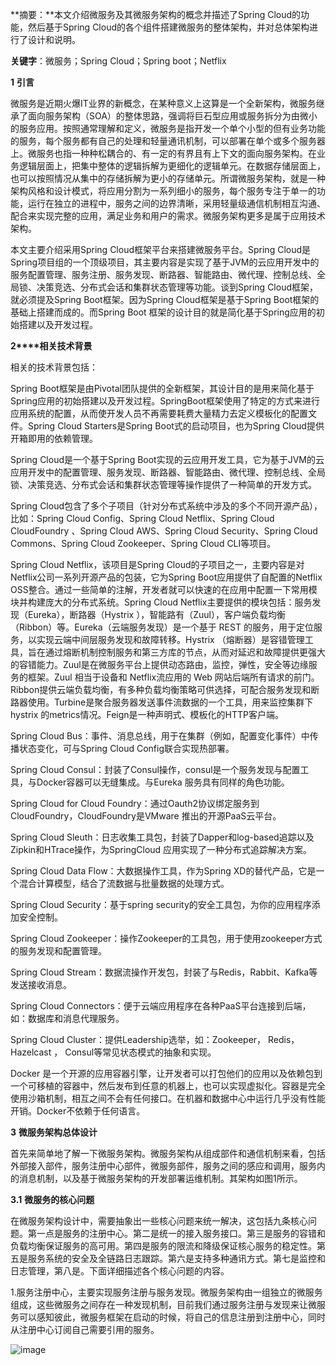 **摘要：**本文介绍微服务及其微服务架构的概念并描述了Spring Cloud的功能，然后基于Spring Cloud的各个组件搭建微服务的整体架构，并对总体架构进行了设计和说明。

**关键字**：微服务；Spring Cloud；Spring boot；Netflix

**1** **引言**

微服务是近期火爆IT业界的新概念，在某种意义上这算是一个全新架构，微服务继承了面向服务架构（SOA）的整体思路，强调将巨石型应用或服务拆分为由微小的服务应用。按照通常理解和定义，微服务是指开发一个单个小型的但有业务功能的服务，每个服务都有自己的处理和轻量通讯机制，可以部署在单个或多个服务器上。微服务也指一种种松耦合的、有一定的有界且有上下文的面向服务架构。在业务逻辑层面上，把集中整体的逻辑拆解为更细化的逻辑单元。在数据存储层面上，也可以按照情况从集中的存储拆解为更小的存储单元。所谓微服务架构，就是一种架构风格和设计模式，将应用分割为一系列细小的服务，每个服务专注于单一的功能，运行在独立的进程中，服务之间的边界清晰，采用轻量级通信机制相互沟通、配合来实现完整的应用，满足业务和用户的需求。微服务架构更多是属于应用技术架构。

本文主要介绍采用Spring Cloud框架平台来搭建微服务平台。Spring Cloud是Spring项目组的一个顶级项目，其主要内容是实现了基于JVM的云应用开发中的服务配置管理、服务注册、服务发现、断路器、智能路由、微代理、控制总线、全局锁、决策竞选、分布式会话和集群状态管理等功能。谈到Spring Cloud框架，就必须提及Spring Boot框架。因为Spring Cloud框架是基于Spring Boot框架的基础上搭建而成的。而Spring Boot 框架的设计目的就是简化基于Spring应用的初始搭建以及开发过程。

**2****相关技术背景**

相关的技术背景包括：

Spring Boot框架是由Pivotal团队提供的全新框架，其设计目的是用来简化基于Spring应用的初始搭建以及开发过程。SpringBoot框架使用了特定的方式来进行应用系统的配置，从而使开发人员不再需要耗费大量精力去定义模板化的配置文件。Spring Cloud Starters是Spring Boot式的启动项目，也为Spring Cloud提供开箱即用的依赖管理。

Spring Cloud是一个基于Spring Boot实现的云应用开发工具，它为基于JVM的云应用开发中的配置管理、服务发现、断路器、智能路由、微代理、控制总线、全局锁、决策竞选、分布式会话和集群状态管理等操作提供了一种简单的开发方式。

Spring Cloud包含了多个子项目（针对分布式系统中涉及的多个不同开源产品），比如：Spring Cloud Config、Spring Cloud Netflix、Spring Cloud CloudFoundry 、Spring Cloud AWS、Spring Cloud Security、Spring Cloud Commons、Spring Cloud Zookeeper、Spring Cloud CLI等项目。

Spring Cloud Netflix，该项目是Spring Cloud的子项目之一，主要内容是对Netflix公司一系列开源产品的包装，它为Spring Boot应用提供了自配置的Netflix OSS整合。通过一些简单的注解，开发者就可以快速的在应用中配置一下常用模块并构建庞大的分布式系统。Spring Cloud Netflix主要提供的模块包括：服务发现（Eureka），断路器（Hystrix ），智能路有（Zuul），客户端负载均衡（Ribbon）等。Eureka（云端服务发现）是一个基于
REST 的服务，用于定位服务，以实现云端中间层服务发现和故障转移。Hystrix （熔断器）是容错管理工具，旨在通过熔断机制控制服务和第三方库的节点，从而对延迟和故障提供更强大的容错能力。Zuul是在微服务平台上提供动态路由，监控，弹性，安全等边缘服务的框架。Zuul 相当于设备和 Netflix流应用的 Web 网站后端所有请求的前门。Ribbon提供云端负载均衡，有多种负载均衡策略可供选择，可配合服务发现和断路器使用。Turbine是聚合服务器发送事件流数据的一个工具，用来监控集群下hystrix
的metrics情况。Feign是一种声明式、模板化的HTTP客户端。

Spring Cloud Bus：事件、消息总线，用于在集群（例如，配置变化事件）中传播状态变化，可与Spring Cloud Config联合实现热部署。

Spring Cloud Consul：封装了Consul操作，consul是一个服务发现与配置工具，与Docker容器可以无缝集成。与Eureka 服务具有同样的角色功能。 

Spring Cloud for Cloud Foundry：通过Oauth2协议绑定服务到CloudFoundry，CloudFoundry是VMware 推出的开源PaaS云平台。

Spring Cloud Sleuth：日志收集工具包，封装了Dapper和log-based追踪以及Zipkin和HTrace操作，为SpringCloud 应用实现了一种分布式追踪解决方案。 

Spring Cloud Data Flow：大数据操作工具，作为Spring XD的替代产品，它是一个混合计算模型，结合了流数据与批量数据的处理方式。

Spring Cloud Security：基于spring security的安全工具包，为你的应用程序添加安全控制。

Spring Cloud Zookeeper：操作Zookeeper的工具包，用于使用zookeeper方式的服务发现和配置管理。

Spring Cloud Stream：数据流操作开发包，封装了与Redis，Rabbit、Kafka等发送接收消息。

Spring Cloud Connectors：便于云端应用程序在各种PaaS平台连接到后端，如：数据库和消息代理服务。

Spring Cloud Cluster：提供Leadership选举，如：Zookeeper， Redis， Hazelcast ， Consul等常见状态模式的抽象和实现。

Docker 是一个开源的应用容器引擎，让开发者可以打包他们的应用以及依赖包到一个可移植的容器中，然后发布到任意的机器上，也可以实现虚拟化。容器是完全使用沙箱机制，相互之间不会有任何接口。在机器和数据中心中运行几乎没有性能开销。Docker不依赖于任何语言。

**3** **微服务架构总体设计**

首先来简单地了解一下微服务架构。微服务架构从组成部件和通信机制来看，包括外部接入部件，服务注册中心部件，微服务部件，服务之间的感应和调用，服务内的消息机制，以及基于微服务架构的开发部署运维机制。其架构如图1所示。

**3.1** **微服务的核心问题**

在微服务架构设计中，需要抽象出一些核心问题来统一解决，这包括九条核心问题。第一点是服务的注册中心。第二是统一的接入服务接口。第三是服务的容错和负载均衡保证服务的高可用。第四是服务的限流和降级保证核心服务的稳定性。第五是服务系统的安全及全链路日志跟踪。第六是支持多种通讯方式。第七是监控和日志管理，第八是。下面详细描述各个核心问题的内容。

1.服务注册中心，主要实现服务注册与服务发现。微服务架构由一组独立的微服务组成，这些微服务之间存在一种发现机制，目前我们通过服务注册与发现来让微服务可以感知彼此，微服务框架在启动的时候，将自己的信息注册到注册中心，同时从注册中心订阅自己需要引用的服务。      

![image](https://user-images.githubusercontent.com/11325103/26866789-58c502f2-4b95-11e7-80f0-eb42de8f4c16.png)
